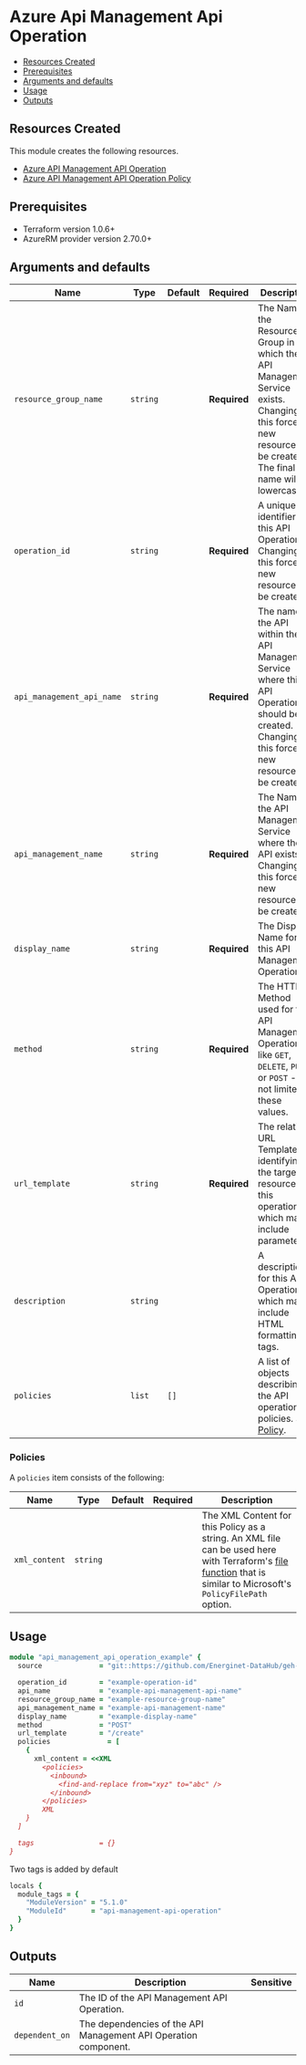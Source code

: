 # Azure Api Management Api Operation

- [Resources Created](#resources-created)
- [Prerequisites](#prerequisites)
- [Arguments and defaults](#arguments-and-defaults)
- [Usage](#usage)
- [Outputs](#outputs)

## Resources Created

This module creates the following resources.

- [Azure API Management API Operation](https://registry.terraform.io/providers/hashicorp/azurerm/latest/docs/resources/api_management_api_operation)
- [Azure API Management API Operation Policy](https://registry.terraform.io/providers/hashicorp/azurerm/latest/docs/resources/api_management_api_operation_policy)

## Prerequisites

- Terraform version 1.0.6+
- AzureRM provider version 2.70.0+

## Arguments and defaults

| Name | Type | Default | Required | Description |
|-|-|-|-|-|
| `resource_group_name` | `string` | | **Required** | The Name of the Resource Group in which the API Management Service exists. Changing this forces a new resource to be created. The final name will be lowercased. |
| `operation_id` | `string` | | **Required** | A unique identifier for this API Operation. Changing this forces a new resource to be created. |
| `api_management_api_name` | `string` | | **Required** | The name of the API within the API Management Service where this API Operation should be created. Changing this forces a new resource to be created. |
| `api_management_name` | `string` | | **Required** | The Name of the API Management Service where the API exists. Changing this forces a new resource to be created. |
| `display_name` | `string` | | **Required** | The Display Name for this API Management Operation. |
| `method` | `string` | | **Required** | The HTTP Method used for this API Management Operation, like `GET`, `DELETE`, `PUT` or `POST` - but not limited to these values. |
| `url_template` | `string` | | **Required** | The relative URL Template identifying the target resource for this operation, which may include parameters. |
| `description` | `string` | | | A description for this API Operation, which may include HTML formatting tags. |
| `policies` | `list` | `[]` | |  A list of objects describing the API operation policies. See [Policy](#policy). |

### Policies

A `policies` item consists of the following:

| Name | Type | Default | Required | Description |
|-|-|-|-|-|
| `xml_content` | `string` | | | The XML Content for this Policy as a string. An XML file can be used here with Terraform's [file function](https://www.terraform.io/docs/configuration/functions/file.html?_ga=2.22559163.1256853139.1634111402-2030691422.1630398976) that is similar to Microsoft's `PolicyFilePath` option. |

## Usage

```ruby
module "api_management_api_operation_example" { 
  source              = "git::https://github.com/Energinet-DataHub/geh-terraform-modules.git//azure/api-management-api-operation?ref=5.1.0"

  operation_id        = "example-operation-id"
  api_name            = "example-api-management-api-name"
  resource_group_name = "example-resource-group-name"
  api_management_name = "example-api-management-name"
  display_name        = "example-display-name"
  method              = "POST"
  url_template        = "/create"
  policies              = [
    {
      xml_content = <<XML
        <policies>
          <inbound>
            <find-and-replace from="xyz" to="abc" />
          </inbound>
        </policies>
        XML
    }
  ]

  tags                = {}
}
```

Two tags is added by default

```ruby
locals {
  module_tags = {
    "ModuleVersion" = "5.1.0"
    "ModuleId"      = "api-management-api-operation"
  }
}
```

## Outputs

| Name | Description | Sensitive |
|-|-|-|
| `id` | The ID of the API Management API Operation. | |
| `dependent_on` | The dependencies of the API Management API Operation component. | |
